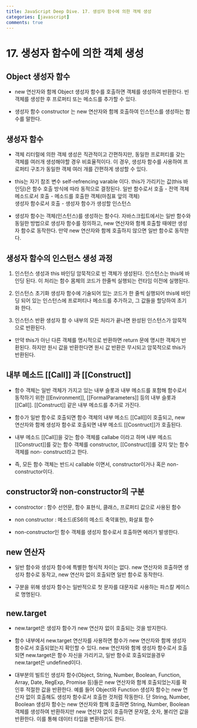 ```yaml
---
title: JavaScript Deep Dive. 17. 생성자 함수에 의한 객체 생성
categories: [javascript]
comments: true
---
```


# 17. 생성자 함수에 의한 객체 생성

## Object 생성자 함수
  
- new 연산자와 함께 Object 생성자 함수를 호출하면 객체를 생성하여 반환한다. 빈 객체를 생성한 후 프로퍼티 또는 메소드를 추가할 수 있다.
  
- 생성자 함수 constructor 는 new 연산자와 함께 호출하여 인스턴스를 생성하는 함수를 말한다.
  
## 생성자 함수

- 객체 리터럴에 의한 객체 생성은 직관적이고 간편하지만, 동일한 프로퍼티를 갖는 객체를 여러개 생성해야할 경우 비효율적이다.
  이 경우, 생성자 함수를 사용하여 프로퍼티 구조가 동일한 객체 여러 개를 간편하게 생성할 수 있다.
  
- this는 자기 참조 변수 self-refrencing varable 이다. this가 가리키는 값(this 바인딩)은 함수 호출 방식에 따라 동적으로 결정된다.
  일반 함수로서 호출 - 전역 객체  
  메소드로서 호출 - 메소드를 호출한 객체(마침표 앞의 객체)  
  생성자 함수로서 호출 - 생성자 함수가 생성할 인스턴스  
  
- 생성자 함수는 객체(인스턴스)를 생성하는 함수다. 자바스크립트에서는 일반 함수와 동일한 방법으로 생성자 함수를 정의하고, new 연산자와 함께 호출할 때에만 생성자 함수로 동작한다. 만약 new 연산자와 함께 호출하지 않으면 일반 함수로 동작한다.

## 생성자 함수의 인스턴스 생성 과정

1. 인스턴스 생성과 this 바인딩
  암묵적으로 빈 객체가 생성된다. 인스턴스는 this에 바인딩 된다. 이 처리는 함수 몸체의 코드가 한줄씩 실행되는 런타임 이전에 실행된다.
  
2. 인스턴스 초기화
  생성자 함수에 기술되어 있는 코드가 한 줄씩 실행되어 this에 바인딩 되어 있는 인스턴스에 프로퍼티나 메소드를 추가하고, 그 값들을 할당하여 초기화 한다.
  
3. 인스턴스 반환
  생성자 함 수 내부의 모든 처리가 끝나면 완성된 인스턴스가 암묵적으로 반환된다.
  
- 만약 this가 아닌 다른 객체를 명시적으로 반환하면 return 문에 명시한 객체가 반환된다. 하지만 원시 값을 반환한다면 원시 값 반환은 무시되고 암묵적으로 this가 반환된다.
    
  
## 내부 메소드 [[Call]] 과 [[Construct]]
  
- 함수 객체는 일반 객체가 가지고 있는 내부 슬롯과 내부 메소드를 포함해 함수로서 동작하기 위한 [[Environment]], [[FormalParameters]] 등의 내부 슬롯과 [[Call]]. [[Construct]] 같은 내부 메소드를 추가로 가진다.
  
- 함수가 일반 함수로 호출되면 함수 객체의 내부 메소드 [[Call]]이 호출되고, new 연산자와 함께 생성자 함수로 호출되면 내부 메소드 [[Cosntruct]]가 호출된다.
  
- 내부 메소드 [[Call]]을 갖는 함수 객체를 callabe 이라고 하며 내부 메소드 [[Construct]]를 갖는 함수 객체를 constructor, [[Construct]]를 갖지 앚는 함수 객체를 non- construct라고 한다.  

- 즉, 모든 함수 객체는 반드시 callable 이면서, constructor이거나 혹은 non-constructor이다.
  
  
 ## constructor와 non-constructor의 구분

- constroctor : 함수 선언문, 함수 표현식, 클래스, 프로퍼티 값으로 사용된 함수
- non constructor : 메소드(ES6의 메소드 축약표현), 화살표 함수
  
- non-constructor인 함수 객체를 생성자 함수로서 호출하면 에러가 발생한다.

   
## new 연산자 

- 일반 함수와 생성자 함수에 특별한 형식적 차이는 없다. new 연산자와 호출하면 생성자 함수로 동작고, new 연산자 없이 호출되면 일반 함수로 동작한다.
  
- 구분을 위해 생성자 함수는 일반적으로 첫 문자를 대문자로 사용하는 파스칼 케이스로 명명된다.


## new.target

- new.target은 생성자 함수가 new 연산자 없이 호출되는 것을 방지한다.
   
- 함수 내부에서 new.target 연산자를 사용하면 함수가  new 연산자와 함께 생성자 함수로서 호출되었는지 확인할 수 있다.
  new 연산자와 함께 생성자 함수로서 호출되면 new.target은 함수 자신을 가리키고, 일반 함수로 호출되었을경우 new.target은 undefined이다.

- 대부분의 빌트인 생성자 함수(Object, String, Number, Boolean, Function, Array, Date, RegExp, Promise 등)들은 new 연산자와 함께 호출되었는지를 확인후 적절한 값을 반환한다.
  예를 들어 Object와 Function 생성자 함수는 new 연산자 없이 호출해도 생성자 함수로서 호출한 것처럼 작동한다.
  단 String, Number, Boolean 생성자 함수는 new 연산자와 함께 호출하면 String, Number, Boolean 객체를 생성하여 반환하지만  new 연산자 없이 호출하면 문자열, 숫자, 불리언 값을 반환한다. 이를 통해 데이터 타입을 변환하기도 한다.
  
  
  